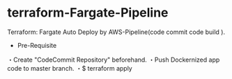 # terraform-Fargate-Pipeline
Terraform:  Fargate Auto Deploy by AWS-Pipeline(code commit code build ).

* Pre-Requisite

・Create "CodeCommit Repository" beforehand.
・Push Dockernized app code to master branch.
・$ terraform apply
